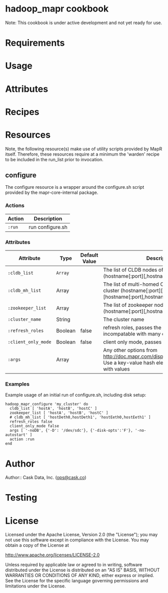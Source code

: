 # hadoop_mapr cookbook

Note: This cookbook is under active development and not yet ready for use.

# Requirements

# Usage

# Attributes

# Recipes

# Resources

Note, the following resource(s) make use of utility scripts provided by MapR itself.  Therefore, these resources require at a minimum
the 'warden' recipe to be included in the run_list prior to invocation.

## configure

The configure resource is a wrapper around the configure.sh script provided by the mapr-core-internal package.

### Actions
Action | Description
------ | -----------
`:run` | run configure.sh

### Attributes
Attribute | Type | Default Value | Description
--------- | ---- | ------------- | -----------
`:cldb_list` | `Array` | | The list of CLDB nodes of the cluster (hostname[:port][,hostname[:port]...])
`:cldb_mh_list` | Array | | The list of multi-homed CLDB nodes of the cluster (hostname[:port][,hostname[:port] [hostname[:port],hostname[:port] ...])
`:zookeeper_list` | Array | | The list of zookeeper nodes of the cluster (hostname[:port][,hostname[:port]...])
`:cluster_name` | String | | The cluster name
`:refresh_roles` | Boolean | false | refresh roles, passes the -R flag. It is incompatable with many other options
`:client_only_mode` | Boolean | false | client only mode, passes the -c flag
`:args` | Array | | Any other options from http://doc.mapr.com/display/MapR/configure.sh. Use a key-value hash element for parameters with values

### Examples
Example usage of an initial run of configure.sh, including disk setup:
```
hadoop_mapr_configure 'my_cluster' do
  cldb_list [ 'hostA', 'hostB', 'hostC' ]
  zookeeper_list [ 'hostA', 'hostB', 'hostC' ]
  # cldb_mh_list [ 'hostDeth0,hostDeth1', 'hostEeth0,hostEeth1' ]
  refresh_roles false
  client_only_mode false
  args [ '-noDB', {'-D': '/dev/sdc'}, {'-disk-opts':'F'}, '-no-autostart' ]
  action :run
end
```

# Author

Author:: Cask Data, Inc. (<ops@cask.co>)

# Testing

# License

Licensed under the Apache License, Version 2.0 (the "License"); you may not use this software except in compliance with the License. You may obtain a copy of the License at

http://www.apache.org/licenses/LICENSE-2.0

Unless required by applicable law or agreed to in writing, software distributed under the License is distributed on an "AS IS" BASIS, WITHOUT WARRANTIES OR CONDITIONS OF ANY KIND, either express or implied. See the License for the specific language governing permissions and limitations under the License.
